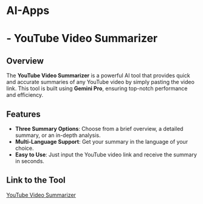 # AI-Apps


# - YouTube Video Summarizer

## Overview

The **YouTube Video Summarizer** is a powerful AI tool that provides quick and accurate summaries of any YouTube video by simply pasting the video link. This tool is built using **Gemini Pro**, ensuring top-notch performance and efficiency.

## Features

- **Three Summary Options**: Choose from a brief overview, a detailed summary, or an in-depth analysis.
- **Multi-Language Support**: Get your summary in the language of your choice.
- **Easy to Use**: Just input the YouTube video link and receive the summary in seconds.


## Link to the Tool

[YouTube Video Summarizer](https://youtubevideosummarizerbymabdullahns007.streamlit.app/)

